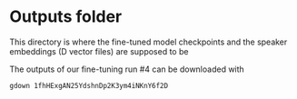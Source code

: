 # Outputs folder

This directory is where the fine-tuned model checkpoints and the speaker embeddings (D vector files) are supposed to be

The outputs of our fine-tuning run #4 can be downloaded with 

`gdown 1fhHExgAN25YdshnDp2K3ym4iNKnY6f2D`
